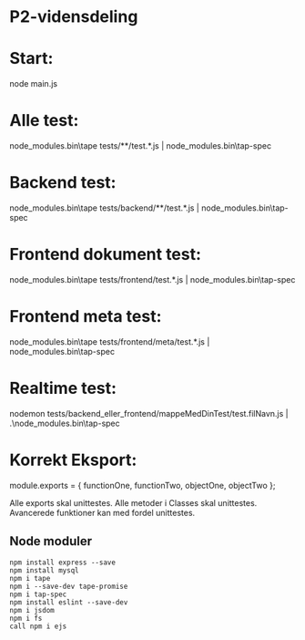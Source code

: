 # P2-vidensdeling

# Start:
node main.js

# Alle test:
node_modules\.bin\tape tests/**/test.*.js | node_modules\.bin\tap-spec

# Backend test:
node_modules\.bin\tape tests/backend/**/test.*.js | node_modules\.bin\tap-spec

# Frontend dokument test:
node_modules\.bin\tape tests/frontend/test.*.js | node_modules\.bin\tap-spec

# Frontend meta test:
node_modules\.bin\tape tests/frontend/meta/test.*.js | node_modules\.bin\tap-spec

# Realtime test:
nodemon tests/backend_eller_frontend/mappeMedDinTest/test.filNavn.js | .\node_modules\.bin\tap-spec

# Korrekt Eksport:
module.exports = {
  functionOne,
  functionTwo,
  objectOne,
  objectTwo
};

Alle exports skal unittestes.
Alle metoder i Classes skal unittestes.
Avancerede funktioner kan med fordel unittestes.

## Node moduler
```
npm install express --save
npm install mysql
npm i tape
npm i --save-dev tape-promise
npm i tap-spec
npm install eslint --save-dev
npm i jsdom
npm i fs
call npm i ejs
```
